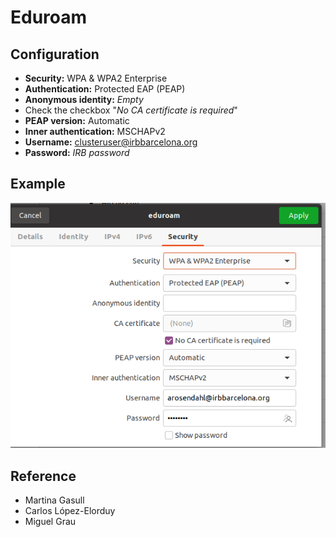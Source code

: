 # Eduroam

## Configuration

- **Security:** WPA & WPA2 Enterprise
- **Authentication:** Protected EAP (PEAP)
- **Anonymous identity:** _Empty_
- Check the checkbox "_No CA certificate is required_"
- **PEAP version:** Automatic
- **Inner authentication:** MSCHAPv2
- **Username:** <clusteruser@irbbarcelona.org>
- **Password:** _IRB password_

## Example

![eduroam_example](../assets/images/eduroam_example.png)

## Reference

- Martina Gasull
- Carlos López-Elorduy
- Miguel Grau
